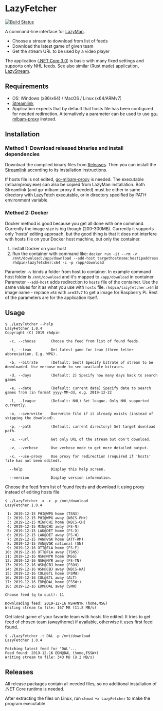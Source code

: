 # LazyFetcher
[![Build Status](https://dev.azure.com/rhdpin/rhdpin/_apis/build/status/rhdpin.lazyfetcher?branchName=master)](https://dev.azure.com/rhdpin/rhdpin/_build/latest?definitionId=1&branchName=master)

A command-line interface for [LazyMan](https://github.com/StevensNJD4/LazyMan). 

* Choose a stream to download from list of feeds
* Download the latest game of given team
* Get the stream URL to be used by a video player

The application ([.NET Core 3.0](https://dotnet.microsoft.com/download/dotnet-core/3.0)) is basic with many fixed settings and supports only NHL feeds. See also similar (Rust made) application, [LazyStream](https://github.com/tarkah/lazystream). 

## Requirements 
* OS: Windows (x86/x64) / MacOS / Linux (x64/ARMv7)
* [Streamlink](https://github.com/streamlink/streamlink)
* Application expects that by default that hosts file has been configured for needed redirection. Alternatively a parameter can be used to use [go-mlbam-proxy](https://github.com/jwallet/go-mlbam-proxy) instead.

## Installation
### Method 1: Download released binaries and install dependencies
Download the compiled binary files from [Releases](https://github.com/rhdpin/lazyfetcher/releases). Then you can install the [Streamlink](https://github.com/streamlink/streamlink) according to its installation instructions. 

If hosts file is not edited, [go-mlbam-proxy](https://github.com/jwallet/go-mlbam-proxy) is needed. The executable (mlbamproxy.exe) can also be copied from LazyMan installation. Both Streamlink (and go-mlbam-proxy if needed) must be either in same directory with LazyFetch executable, or in directory specified by PATH environment variable.
### Method 2: Docker
Docker method is good because you get all done with one command. Currently the image size is big though (200-300MB). Currently it supports only 'hosts' editing approach, but the good thing is that it does not interfere with hosts file on your Docker host machine, but only the container.
1. Install Docker on your host
2. Run the container with command like: `docker run -it --rm -v /mnt/download:/app/download --add-host targethostname:hostipaddress rhdpin/lazyfetcher:x64 -c -p /app/download`

Parameter `-v` binds a folder from host to container. In example command host folder is `/mnt/download` and it's mapped to `/app/download` in container. Parameter `--add-host` adds redirection to `hosts` file of the container. Use the same values for it as what you use with `hosts` file. `rhdpin/lazyfetcher:x64` is image name - replace `x64` with `arm32v7` to get a image for Raspberry Pi. Rest of the parameters are for the application itself.

## Usage
```
$ ./LazyFetcher --help
LazyFetcher 1.0.4
Copyright (C) 2019 rhdpin

  -c, --choose       Choose the feed from list of found feeds.

  -t, --team         Get latest game for team (three letter abbreviation. E.g. WPG).

  -b, --bitrate      (Default: best) Specify bitrate of stream to be downloaded. Use verbose mode to see available bitrates.

  -d, --days         (Default: 2) Specify how many days back to search games

  -e, --date         (Default: current date) Specify date to search games from (in format yyyy-MM-dd, e.g. 2019-12-22

  -l, --league       (Default: NHL) Set league. Only NHL supported currently.

  -o, --overwrite    Overwrite file if it already exists (instead of skipping the download).

  -p, --path         (Default: current directory) Set target download path.

  -u, --url          Get only URL of the stream but don't download.

  -v, --verbose      Use verbose mode to get more detailed output.

  -x, --use-proxy    Use proxy for redirection (required if 'hosts' file has not been edited).

  --help             Display this help screen.

  --version          Display version information.
```

Choose the feed from list of found feeds and download it using proxy instead of editing hosts file
```
$ ./LazyFetcher -x -c -p /mnt/download
LazyFetcher 1.0.4

 1: 2019-12-15 PHI@WPG home (TSN3)
 2: 2019-12-15 PHI@WPG away (NBCS-PH+)
 3: 2019-12-15 MIN@CHI home (NBCS-CH)
 4: 2019-12-15 MIN@CHI away (FS-N)
 5: 2019-12-15 LAK@DET home (FS-D)
 6: 2019-12-15 LAK@DET away (FS-W)
 7: 2019-12-15 VAN@VGK home (ATT-RM)
 8: 2019-12-15 VAN@VGK national (SN)
 9: 2019-12-16 OTT@FLA home (FS-F)
10: 2019-12-16 OTT@FLA away (TSN5)
11: 2019-12-16 NSH@NYR home (MSG)
12: 2019-12-16 NSH@NYR away (FS-TN)
13: 2019-12-16 WSH@CBJ home (FSOH)
14: 2019-12-16 WSH@CBJ away (NBCS-WA)
15: 2019-12-16 COL@STL home (FSMW)
16: 2019-12-16 COL@STL away (ALT)
17: 2019-12-16 EDM@DAL home (FSSW+)
18: 2019-12-16 EDM@DAL away (SNW)

Choose feed (q to quit): 11

Downloading feed: 2019-12-16 NSH@NYR (home,MSG)
Writing stream to file: 167 MB (11.8 MB/s)
```
Get latest game of your favorite team with hosts file edited. It tries to get feed of chosen team (away/home) if available, otherwise it uses first feed found.
```
$ ./LazyFetcher -t DAL -p /mnt/download
LazyFetcher 1.0.4

Fetching latest feed for 'DAL'...
Feed found: 2019-12-16 EDM@DAL (home,FSSW+)
Writing stream to file: 343 MB (8.2 MB/s)
```
## Releases
All release packages contain all needed files, so no additional installation of .NET Core runtime is needed. 

After extracting the files on Linux, run `chmod +x LazyFetcher` to make the program executable.